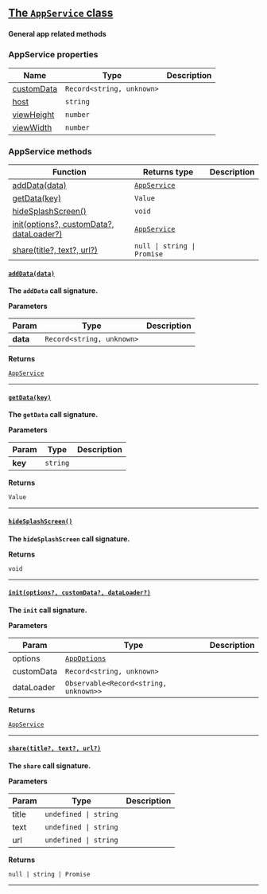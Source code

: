 <section id="main" data-note="AUTO-GENERATED CONTENT, DO NOT EDIT DIRECTLY!">

<h2><a name="appservice" href="https://ngx-useful.lamnhan.com/docs/content/classes/appservice.html"><p>The <code>AppService</code> class</p>
</a></h2>

**General app related methods**

<h3><a name="appservice-properties"><p>AppService properties</p>
</a></h3>

| Name                                                                                         | Type                                 | Description |
| -------------------------------------------------------------------------------------------- | ------------------------------------ | ----------- |
| [customData](https://ngx-useful.lamnhan.com/docs/content/classes/appservice.html#customdata) | <code>Record<string, unknown></code> |             |
| [host](https://ngx-useful.lamnhan.com/docs/content/classes/appservice.html#host)             | <code>string</code>                  |             |
| [viewHeight](https://ngx-useful.lamnhan.com/docs/content/classes/appservice.html#viewheight) | <code>number</code>                  |             |
| [viewWidth](https://ngx-useful.lamnhan.com/docs/content/classes/appservice.html#viewwidth)   | <code>number</code>                  |             |

<h3><a name="appservice-methods"><p>AppService methods</p>
</a></h3>

| Function                                                       | Returns type                                                                                                              | Description |
| -------------------------------------------------------------- | ------------------------------------------------------------------------------------------------------------------------- | ----------- |
| [addData(data)](#appservice-adddata-0)                         | <code><a href="https://ngx-useful.lamnhan.com/docs/content/classes/appservice.html" target="_blank">AppService</a></code> |             |
| [getData(key)](#appservice-getdata-0)                          | <code>Value</code>                                                                                                        |             |
| [hideSplashScreen()](#appservice-hidesplashscreen-0)           | <code>void</code>                                                                                                         |             |
| [init(options?, customData?, dataLoader?)](#appservice-init-0) | <code><a href="https://ngx-useful.lamnhan.com/docs/content/classes/appservice.html" target="_blank">AppService</a></code> |             |
| [share(title?, text?, url?)](#appservice-share-0)              | <code>null \| string \| Promise<void></code>                                                                              |             |

<h4><a name="appservice-adddata-0" href="https://ngx-useful.lamnhan.com/docs/content/classes/appservice.html#adddata"><p><code>addData(data)</code></p>
</a></h4>

**The `addData` call signature.**

**Parameters**

| Param    | Type                                 | Description |
| -------- | ------------------------------------ | ----------- |
| **data** | <code>Record<string, unknown></code> |             |

**Returns**

<code><a href="https://ngx-useful.lamnhan.com/docs/content/classes/appservice.html" target="_blank">AppService</a></code>

---

<h4><a name="appservice-getdata-0" href="https://ngx-useful.lamnhan.com/docs/content/classes/appservice.html#getdata"><p><code>getData(key)</code></p>
</a></h4>

**The `getData` call signature.**

**Parameters**

| Param   | Type                | Description |
| ------- | ------------------- | ----------- |
| **key** | <code>string</code> |             |

**Returns**

<code>Value</code>

---

<h4><a name="appservice-hidesplashscreen-0" href="https://ngx-useful.lamnhan.com/docs/content/classes/appservice.html#hidesplashscreen"><p><code>hideSplashScreen()</code></p>
</a></h4>

**The `hideSplashScreen` call signature.**

**Returns**

<code>void</code>

---

<h4><a name="appservice-init-0" href="https://ngx-useful.lamnhan.com/docs/content/classes/appservice.html#init"><p><code>init(options?, customData?, dataLoader?)</code></p>
</a></h4>

**The `init` call signature.**

**Parameters**

| Param      | Type                                                                                                                         | Description |
| ---------- | ---------------------------------------------------------------------------------------------------------------------------- | ----------- |
| options    | <code><a href="https://ngx-useful.lamnhan.com/docs/content/interfaces/appoptions.html" target="_blank">AppOptions</a></code> |             |
| customData | <code>Record<string, unknown></code>                                                                                         |             |
| dataLoader | <code>Observable<Record<string, unknown>></code>                                                                             |             |

**Returns**

<code><a href="https://ngx-useful.lamnhan.com/docs/content/classes/appservice.html" target="_blank">AppService</a></code>

---

<h4><a name="appservice-share-0" href="https://ngx-useful.lamnhan.com/docs/content/classes/appservice.html#share"><p><code>share(title?, text?, url?)</code></p>
</a></h4>

**The `share` call signature.**

**Parameters**

| Param | Type                             | Description |
| ----- | -------------------------------- | ----------- |
| title | <code>undefined \| string</code> |             |
| text  | <code>undefined \| string</code> |             |
| url   | <code>undefined \| string</code> |             |

**Returns**

<code>null | string | Promise<void></code>

---

</section>
